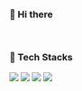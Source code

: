 ### 👋 Hi there 

<!--
**gw011211/gw011211** is a ✨ _special_ ✨ repository because its `README.md` (this file) appears on your GitHub profile.

Here are some ideas to get you started:

- 🔭 I’m currently working on ...
- 🌱 I’m currently learning ...
- 👯 I’m looking to collaborate on ...
- 🤔 I’m looking for help with ...
- 💬 Ask me about ...
- 📫 How to reach me: ...
- 😄 Pronouns: ...
- ⚡ Fun fact: ...
-->

<br>

###  📌 Tech Stacks 
<img src="https://img.shields.io/badge/Python-3776AB?logo=Python&logoColor=white"> <img src="https://img.shields.io/badge/C-A8B9CC?logo=C&logoColor=white"> <img src="https://img.shields.io/badge/C++-00599C?logo=Cplusplus&logoColor=white"> <img src="https://img.shields.io/badge/MySQL-4479A1?logo=MySQL&logoColor=white">
